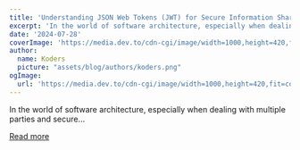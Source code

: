 ```yaml
---
title: 'Understanding JSON Web Tokens (JWT) for Secure Information Sharing'
excerpt: 'In the world of software architecture, especially when dealing with multiple parties and secure...'
date: '2024-07-28'
coverImage: 'https://media.dev.to/cdn-cgi/image/width=1000,height=420,fit=cover,gravity=auto,format=auto/https%3A%2F%2Fdev-to-uploads.s3.amazonaws.com%2Fuploads%2Farticles%2Few9k1u4eiyook2pgqvvq.png'
author:
  name: Koders
  picture: "assets/blog/authors/koders.png"
ogImage:
  url: 'https://media.dev.to/cdn-cgi/image/width=1000,height=420,fit=cover,gravity=auto,format=auto/https%3A%2F%2Fdev-to-uploads.s3.amazonaws.com%2Fuploads%2Farticles%2Few9k1u4eiyook2pgqvvq.png'
---
```


In the world of software architecture, especially when dealing with multiple parties and secure...

[Read more](https://dev.to/vyan/understanding-json-web-tokens-jwt-for-secure-information-sharing-5c3a)
